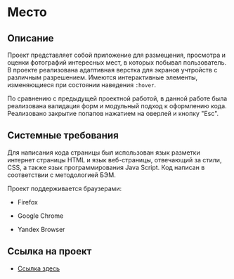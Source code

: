# Место

## **Описание**

Проект представляет собой приложение для размещения, просмотра и оценки фотографий интересных мест, в которых побывал пользователь. В проекте реализована адаптивная верстка для экранов учтройств с различным разрешением. Имеются интерактивные элементы, изменяющиеся при состоянии наведения `:hover`.

По сравнению с предыдущей проектной работой, в данной работе была реализована валидация форм и модульный подход к оформлению кода. Реализовано закрытие попапов нажатием на оверлей и кнопку "Esc".

## **Системные требования**

Для написания кода страницы был использован язык разметки интернет страницы HTML и язык веб-страницы, отвечающий за стили, CSS, а также язык программирования Java Script. Код написан в соответствии с методологией БЭМ.

Проект поддерживается браузерами:

- Firefox

- Google Chrome

- Yandex Browser

## **Ссылка на проект**

- [Ссылка здесь](https://github.com/Alex-Z86/mesto-project)
